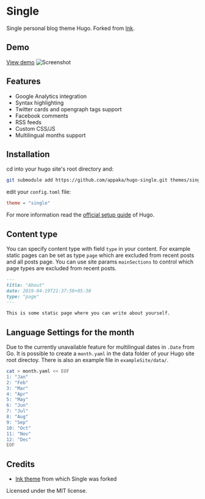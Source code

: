 # Single
Single personal blog theme Hugo. Forked from [Ink](https://github.com/knadh/hugo-ink).

## Demo
[View demo](https://hugo-ink.netlify.com)
![Screenshot](https://user-images.githubusercontent.com/547147/69119000-3ace9280-0abb-11ea-81bc-5af68433e845.png "Ink light theme")

## Features
* Google Analytics integration
* Syntax highlighting
* Twitter cards and opengraph tags support
* Facebook comments
* RSS feeds
* Custom CSS/JS
* Multilingual months support

## Installation

cd into your hugo site's root directory and:

```sh
git submodule add https://github.com/appaka/hugo-single.git themes/single
```

edit your `config.toml` file:
```toml
theme = "single"
```

For more information read the [official setup guide](https://gohugo.io/overview/installing/) of Hugo.

## Content type

You can specify content type with field `type` in your content. For example static pages can be set as type `page` which are excluded from recent posts and all posts page. You can use site params `mainSections` to control which page types are excluded from recent posts.

```md
---
title: "About"
date: 2019-04-19T21:37:58+05:30
type: "page"
---

This is some static page where you can write about yourself.
```

## Language Settings for the month

Due to the currently unavailable feature for multilingual dates in ``.Date`` from
Go. It is possible to create a ``month.yaml`` in the data folder of your
Hugo site root directoy. There is also an example file in
``exampleSite/data/``.

```sh
cat > month.yaml << EOF
1: "Jan"
2: "Feb"
3: "Mar"
4: "Apr"
5: "May"
6: "Jun"
7: "Jul"
8: "Aug"
9: "Sep"
10: "Oct"
11: "Nov"
12: "Dec"
EOF
```

## Credits

* [Ink theme](https://github.com/knadh/hugo-ink) from which Single was forked

Licensed under the MIT license.
